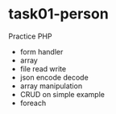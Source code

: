# task01-person

Practice PHP

- form handler
- array
- file read write
- json encode decode
- array manipulation
- CRUD on simple example
- foreach
